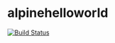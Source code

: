 # alpinehelloworld

[![Build Status](http://192.168.56.14:8080/buildStatus/icon?job=alpinehelloworld)](http://192.168.56.14:8080/job/alpinehelloworld/)
